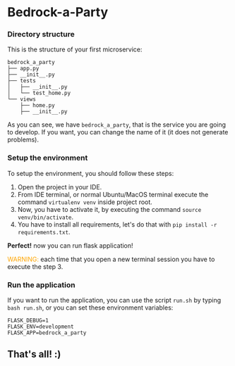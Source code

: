 # Bedrock-a-Party


### Directory structure

This is the structure of your first microservice:

```
bedrock_a_party
├── app.py
├── __init__.py
├── tests
│   ├── __init__.py
│   └── test_home.py
└── views
    ├── home.py
    ├── __init__.py
```

As you can see, we have `bedrock_a_party`, that is the service you are going to develop.
If you want, you can change the name of it (it does not generate problems).


### Setup the environment

To setup the environment, you should follow these steps:

1. Open the project in your IDE.
2. From IDE terminal, or normal Ubuntu/MacOS terminal execute the command `virtualenv venv` inside project root.
3. Now, you have to activate it, by executing the command `source venv/bin/activate`.
4. You have to install all requirements, let's do that with `pip install -r requirements.txt`.

**Perfect!** now you can run flask application!

<span style="color:orange">WARNING:</span> each time that you open a new terminal session you have
to execute the step 3.


### Run the application

If you want to run the application, you can use the script `run.sh` by typing `bash run.sh`,
or you can set these environment variables:

```
FLASK_DEBUG=1
FLASK_ENV=development
FLASK_APP=bedrock_a_party
```


That's all! :)
---
